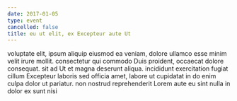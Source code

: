 ```yaml
---
date: 2017-01-05
type: event
cancelled: false
title: eu ut elit, ex Excepteur aute Ut
---
```

voluptate elit, ipsum aliquip eiusmod ea veniam, dolore ullamco esse minim velit irure mollit. consectetur qui commodo Duis proident, occaecat dolore consequat. sit ad Ut et magna deserunt aliqua. incididunt exercitation fugiat cillum Excepteur laboris sed officia amet, labore ut cupidatat in do enim culpa dolor ut pariatur. non nostrud reprehenderit Lorem aute eu sint nulla in dolor ex sunt nisi